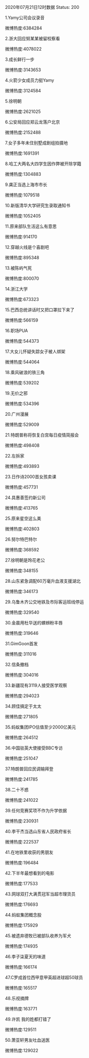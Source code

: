 2020年07月21日12时数据
Status: 200

1.Yamy公司会议录音

微博热度:6384284

2.浙大回应努某某被留校察看

微博热度:4078022

3.成长鲜行一步

微博热度:3143653

4.火箭少女成员力挺Yamy

微博热度:3124584

5.徐明朝

微博热度:2621025

6.公安局回应郑云龙落户北京

微博热度:2152488

7.女子多年未住别墅成剧组拍摄地

微博热度:1691391

8.哈工大两名大四学生因作弊被开除学籍

微博热度:1304883

9.龚正当选上海市市长

微博热度:1079518

10.新版清华大学研究生录取通知书

微博热度:1052405

11.原来部队生活这么有意思

微博热度:914170

12.穿越火线是个喜剧吧

微博热度:895348

13.被陈屿气死

微博热度:800070

14.浙江大学

微博热度:673323

15.巴西总统讲话时又把口罩拉下来了

微博热度:566159

16.职场PUA

微博热度:544373

17.大女儿怀疑失踪女子被人绑架

微博热度:544064

18.乘风破浪的铁三角

微博热度:539202

19.无价之邪

微博热度:534396

20.广州漫展

微博热度:529009

21.特朗普称将恢复白宫每日疫情简报会

微博热度:498408

22.左拆家

微博热度:493893

23.日作诗2000首女孩卖课

微博热度:457731

24.具惠善签约新公司

微博热度:413765

25.原来星空这么美

微博热度:402803

26.努尔特巴特尔

微博热度:368592

27.徐明朝是玲花老公

微博热度:348155

28.山东紧急调配60万毫升血液支援湖北

微博热度:346173

29.乌鲁木齐公交地铁及市际客运班线停运

微博热度:329540

30.金晨用杜华送的螺蛳粉丰唇

微博热度:319646

31.GimGoon首发

微博热度:311016

32.信条撤档

微博热度:304016

33.新疆现有3119人接受医学观察

微博热度:294023

34.顾佳搞定于太太

微博热度:271805

35.蚂蚁集团IPO估值至少2000亿美元

微博热度:264512

36.中国驻英大使接受BBC专访

微博热度:251047

37.特朗普回应民调输拜登

微博热度:241785

38.二十不惑

微博热度:241022

39.任何竞赛奖项不作为升学依据

微博热度:230931

40.李干杰当选山东省人民政府省长

微博热度:222537

41.在地铁里收获的男朋友

微博热度:196484

42.下半年最想看到的电影

微博热度:177533

43.网球双打大满贯冠军当超市理货员

微博热度:176693

44.蚂蚁集团概念股

微博热度:175929

45.被遗弃德牧已被部队收养为军犬

微博热度:174935

46.李子柒夏天的味道

微博热度:166174

47.C罗成首位西甲意甲英超进球超50球员

微博热度:165517

48.乐视摘牌

微博热度:163771

49.许凯 我的姓都打错了

微博热度:129511

50.萧亚轩男友吐血送医

微博热度:129022

